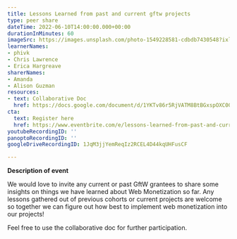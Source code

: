```yaml
---
title: Lessons Learned from past and current gftw projects
type: peer share
dateTime: 2022-06-10T14:00:00.000+00:00
durationInMinutes: 60
imageSrc: https://images.unsplash.com/photo-1549228581-cdbdb7430548?ixlib=rb-1.2.1&ixid=MnwxMjA3fDB8MHxwaG90by1wYWdlfHx8fGVufDB8fHx8&auto=format&fit=crop&w=1470&q=80
learnerNames:
- phivk
- Chris Lawrence
- Erica Hargreave
sharerNames:
- Amanda
- Alison Guzman
resources:
- text: Collaborative Doc
  href: https://docs.google.com/document/d/1YKTv86r5RjVATM8BtBGxspOXC00bPKOk6l73jFeRza8/edit#
cta:
  text: Register here
  href: https://www.eventbrite.com/e/lessons-learned-from-past-and-current-gftw-projects-tickets-360511869707
youtubeRecordingID: ''
panoptoRecordingID: ''
googleDriveRecordingID: 1JqM3jjYemReqIz2RCEL4D44kqUHFusCF

---
```

**Description of event**

We would love to invite any current or past GftW grantees to share some insights on things we have learned about Web Monetization so far. Any lessons gathered out of previous cohorts or current projects are welcome so together we can figure out how best to implement web monetization into our projects!

Feel free to use the collaborative doc for further participation.